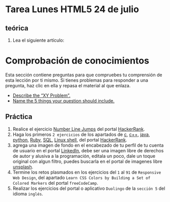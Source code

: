 # Tarea Lunes HTML5 24 de julio

## teórica

1. Lea el siguiente artículo:

# Comprobación de conocimientos

Esta sección contiene preguntas para que compruebes tu comprensión de esta lección por ti mismo. Si tienes problemas para responder a una pregunta, haz clic en ella y repasa el material al que enlaza.

- [Describe the “XY Problem”.](https://xyproblem.info/)
- [Name the 5 things your question should include.](https://www.theodinproject.com/lessons/foundations-asking-for-help#:~:text=Name%20the%205%20things%20your%20question%20should%20include.)

## Práctica

1. Realice el ejercicio [Number Line Jumps](https://www.hackerrank.com/challenges/kangaroo/problem?isFullScreen=true) del portal [HackerRank](https://www.hackerrank.com/dashboard).
2. Haga los primeros `2 ejercicios` de los apartados de [c](https://www.hackerrank.com/domains/c), [c++](https://www.hackerrank.com/domains/cpp), [java](https://www.hackerrank.com/domains/java), [python](https://www.hackerrank.com/domains/python), [Ruby](https://www.hackerrank.com/domains/ruby), [SQL](https://www.hackerrank.com/domains/sql), [Linux shell](https://www.hackerrank.com/domains/shell), del portal [HackerRank](https://www.hackerrank.com/dashboard).
3. agrega una imagen de fondo en el encabezado de tu perfil de tu cuenta de usuario en el portal [LinkedIn](https://www.linkedin.com/), debe ser una imagen libre de derechos de autor y alusiva a la programación, editala un poco, dale un toque original con algun filtro, puedes buscarla en el portal de imagenes libre [unsplash](https://unsplash.com).
4. Termine los retos plasmados en los ejercicios del `1` al `91` de `Responsive Web Design`, del apartado `Learn CSS Colors by Building a Set of Colored Markers` del portal `freeCodeCamp`.
5. Realizar los ejercicios del portal o aplicativo `Duolingo` de la `sección 5` del idioma `inglés`.